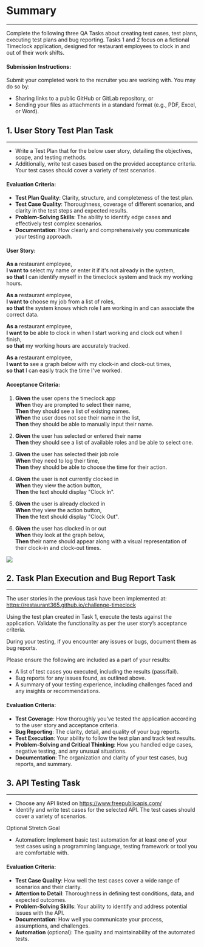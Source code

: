 
# Summary
---
Complete the following three QA Tasks about creating test cases, test plans, executing test plans and bug reporting. 
Tasks 1 and 2 focus on a fictional Timeclock application, designed for restaurant employees to clock in and out of their work shifts.

#### Submission Instructions:
Submit your completed work to the recruiter you are working with. You may do so by:
- Sharing links to a public GitHub or GitLab repository, or
- Sending your files as attachments in a standard format (e.g., PDF, Excel, or Word).

## 1. User Story Test Plan Task
---
- Write a Test Plan that for the below user story, detailing the objectives, scope, and testing methods.
- Additionally, write test cases based on the provided acceptance criteria. Your test cases should cover a variety of test scenarios.
#### Evaluation Criteria:
- **Test Plan Quality**: Clarity, structure, and completeness of the test plan.
- **Test Case Quality**: Thoroughness, coverage of different scenarios, and clarity in the test steps and expected results.
- **Problem-Solving Skills**: The ability to identify edge cases and effectively test complex scenarios.
- **Documentation**: How clearly and comprehensively you communicate your testing approach.

#### User Story:
**As a** restaurant employee,   
**I want to** select my name or enter it if it's not already in the system,   
**so that** I can identify myself in the timeclock system and track my working hours.

**As a** restaurant employee,   
**I want to** choose my job from a list of roles,   
**so that** the system knows which role I am working in and can associate the correct data.

**As a** restaurant employee,   
**I want to** be able to clock in when I start working and clock out when I finish,   
**so that** my working hours are accurately tracked.

**As a** restaurant employee,   
**I want to** see a graph below with my clock-in and clock-out times,   
**so that** I can easily track the time I've worked.

#### Acceptance Criteria:
1. **Given** the user opens the timeclock app  
    **When** they are prompted to select their name,  
    **Then** they should see a list of existing names.  
    **When** the user does not see their name in the list,  
    **Then** they should be able to manually input their name.

2. **Given** the user has selected or entered their name  
    **Then** they should see a list of available roles and be able to select one.

3. **Given** the user has selected their job role  
    **When** they need to log their time,  
    **Then** they should be able to choose the time for their action.

4. **Given** the user is not currently clocked in  
    **When** they view the action button,  
    **Then** the text should display "Clock In".

5. **Given** the user is already clocked in  
    **When** they view the action button,  
    **Then** the text should display "Clock Out".

6. **Given** the user has clocked in or out  
    **When** they look at the graph below,  
    **Then** their name should appear along with a visual representation of their clock-in and clock-out times.


![](file:///C:/Users/BOBSTA~1/AppData/Local/Temp/msohtmlclip1/01/clip_image002.jpg)


## 2. Task Plan Execution and Bug Report Task
---
The user stories in the previous task have been implemented at: https://restaurant365.github.io/challenge-timeclock

Using the test plan created in Task 1, execute the tests against the application. Validate the functionality as per the user story’s acceptance criteria.

During your testing, if you encounter any issues or bugs, document them as bug reports.

Please ensure the following are included as a part of your results:
- A list of test cases you executed, including the results (pass/fail).
- Bug reports for any issues found, as outlined above.
- A summary of your testing experience, including challenges faced and any insights or recommendations.

#### Evaluation Criteria:
- **Test Coverage**: How thoroughly you’ve tested the application according to the user story and acceptance criteria.
- **Bug Reporting**: The clarity, detail, and quality of your bug reports.
- **Test Execution**: Your ability to follow the test plan and track test results.
- **Problem-Solving and Critical Thinking**: How you handled edge cases, negative testing, and any unusual situations.
- **Documentation**: The organization and clarity of your test cases, bug reports, and summary.



## 3. API Testing Task
---
- Choose any API listed on https://www.freepublicapis.com/
- Identify and write test cases for the selected API. The test cases should cover a variety of scenarios.

Optional Stretch Goal
- Automation: Implement basic test automation for at least one of your test cases using a programming language, testing framework or tool you are comfortable with. 

#### Evaluation Criteria:
- **Test Case Quality**: How well the test cases cover a wide range of scenarios and their clarity.
- **Attention to Detail**: Thoroughness in defining test conditions, data, and expected outcomes.
- **Problem-Solving Skills**: Your ability to identify and address potential issues with the API.
- **Documentation**: How well you communicate your process, assumptions, and challenges.
- **Automation** (optional): The quality and maintainability of the automated tests.